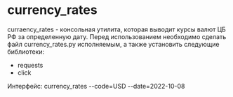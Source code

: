 # currency_rates
curraency_rates - консольная утилита, которая выводит курсы валют ЦБ РФ за определенную дату.
Перед использованием необходимо сделать файл currency_rates.py исполняемым, а также установить следующие библиотеки:
- requests
- click

Интерфейс: currency_rates --code=USD --date=2022-10-08
